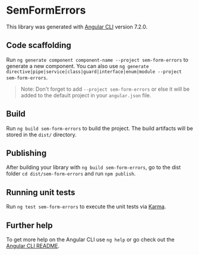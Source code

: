 # SemFormErrors

This library was generated with [Angular CLI](https://github.com/angular/angular-cli) version 7.2.0.

## Code scaffolding

Run `ng generate component component-name --project sem-form-errors` to generate a new component. You can also use `ng generate directive|pipe|service|class|guard|interface|enum|module --project sem-form-errors`.
> Note: Don't forget to add `--project sem-form-errors` or else it will be added to the default project in your `angular.json` file. 

## Build

Run `ng build sem-form-errors` to build the project. The build artifacts will be stored in the `dist/` directory.

## Publishing

After building your library with `ng build sem-form-errors`, go to the dist folder `cd dist/sem-form-errors` and run `npm publish`.

## Running unit tests

Run `ng test sem-form-errors` to execute the unit tests via [Karma](https://karma-runner.github.io).

## Further help

To get more help on the Angular CLI use `ng help` or go check out the [Angular CLI README](https://github.com/angular/angular-cli/blob/master/README.md).
